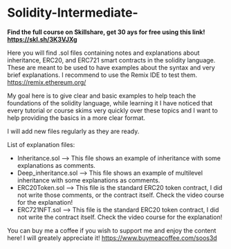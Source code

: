 # Solidity-Intermediate-

<b> Find the full course on Skillshare, get 30 ays for free using this link! https://skl.sh/3K3VJXg </b>

Here you will find .sol files containing notes and explanations about inheritance, ERC20, and ERC721 smart contracts in the solidity language. These are meant to be used to have examples about the syntax and very brief explanations. I recommend to use the Remix IDE to test them. https://remix.ethereum.org/

My goal here is to give clear and basic examples to help teach the foundations of the solidity language, while learning it I have noticed that every tutorial or course skims very quickly over these topics and I want to help providing the basics in a more clear format.

I will add new files regularly as they are ready.

List of explanation files:
- Inheritance.sol --> This file shows an example of inheritance with some explanations as comments.
- Deep_inheritance.sol --> This file shows an example of multilevel inheritance with some explanations as comments.
- ERC20Token.sol --> This file is the standard ERC20 token contract, I did not write those comments, or the contract itself. Check the video course for the explanation!
- ERC721NFT.sol --> This file is the standard ERC20 token contract, I did not write the contract itself. Check the video course for the explanation!

You can buy me a coffee if you wish to support me and enjoy the content here! I will greately appreciate it! https://www.buymeacoffee.com/soos3d
